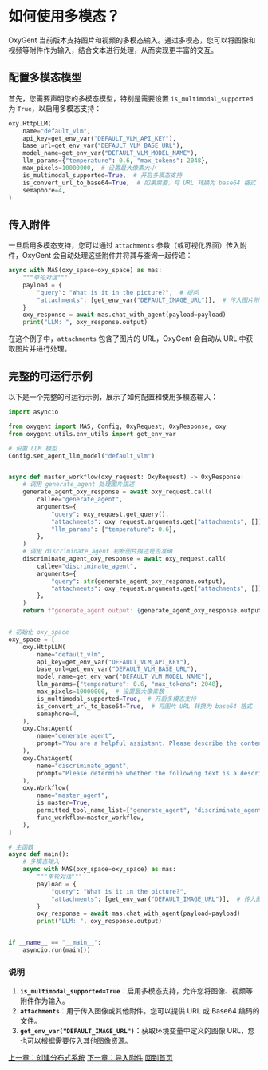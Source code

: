 # 如何使用多模态？

OxyGent 当前版本支持图片和视频的多模态输入。通过多模态，您可以将图像和视频等附件作为输入，结合文本进行处理，从而实现更丰富的交互。

## 配置多模态模型

首先，您需要声明您的多模态模型，特别是需要设置 `is_multimodal_supported` 为 `True`，以启用多模态支持：

```python
oxy.HttpLLM(
    name="default_vlm",
    api_key=get_env_var("DEFAULT_VLM_API_KEY"),
    base_url=get_env_var("DEFAULT_VLM_BASE_URL"),
    model_name=get_env_var("DEFAULT_VLM_MODEL_NAME"),
    llm_params={"temperature": 0.6, "max_tokens": 2048},
    max_pixels=10000000,  # 设置最大像素大小
    is_multimodal_supported=True,  # 开启多模态支持
    is_convert_url_to_base64=True,  # 如果需要，将 URL 转换为 base64 格式
    semaphore=4,
)
```

## 传入附件

一旦启用多模态支持，您可以通过 `attachments` 参数（或可视化界面）传入附件，OxyGent 会自动处理这些附件并将其与查询一起传递：

```python
async with MAS(oxy_space=oxy_space) as mas:
    """单轮对话"""
    payload = {
        "query": "What is it in the picture?",  # 提问
        "attachments": [get_env_var("DEFAULT_IMAGE_URL")],  # 传入图片附件
    }
    oxy_response = await mas.chat_with_agent(payload=payload)
    print("LLM: ", oxy_response.output)
```

在这个例子中，`attachments` 包含了图片的 URL，OxyGent 会自动从 URL 中获取图片并进行处理。

## 完整的可运行示例

以下是一个完整的可运行示例，展示了如何配置和使用多模态输入：

```python
import asyncio

from oxygent import MAS, Config, OxyRequest, OxyResponse, oxy
from oxygent.utils.env_utils import get_env_var

# 设置 LLM 模型
Config.set_agent_llm_model("default_vlm")


async def master_workflow(oxy_request: OxyRequest) -> OxyResponse:
    # 调用 generate_agent 处理图片描述
    generate_agent_oxy_response = await oxy_request.call(
        callee="generate_agent",
        arguments={
            "query": oxy_request.get_query(),
            "attachments": oxy_request.arguments.get("attachments", []),
            "llm_params": {"temperature": 0.6},
        },
    )
    # 调用 discriminate_agent 判断图片描述是否准确
    discriminate_agent_oxy_response = await oxy_request.call(
        callee="discriminate_agent",
        arguments={
            "query": str(generate_agent_oxy_response.output),
            "attachments": oxy_request.arguments.get("attachments", []),
        },
    )
    return f"generate_agent output: {generate_agent_oxy_response.output} \n discriminate_agent output: {discriminate_agent_oxy_response.output}"


# 初始化 oxy_space
oxy_space = [
    oxy.HttpLLM(
        name="default_vlm",
        api_key=get_env_var("DEFAULT_VLM_API_KEY"),
        base_url=get_env_var("DEFAULT_VLM_BASE_URL"),
        model_name=get_env_var("DEFAULT_VLM_MODEL_NAME"),
        llm_params={"temperature": 0.6, "max_tokens": 2048},
        max_pixels=10000000,  # 设置最大像素数
        is_multimodal_supported=True,  # 开启多模态支持
        is_convert_url_to_base64=True,  # 将图片 URL 转换为 base64 格式
        semaphore=4,
    ),
    oxy.ChatAgent(
        name="generate_agent",
        prompt="You are a helpful assistant. Please describe the content of the image in detail.",
    ),
    oxy.ChatAgent(
        name="discriminate_agent",
        prompt="Please determine whether the following text is a description of the content of the image. If it is, please output 'True', otherwise output 'False'.",
    ),
    oxy.Workflow(
        name="master_agent",
        is_master=True,
        permitted_tool_name_list=["generate_agent", "discriminate_agent"],
        func_workflow=master_workflow,
    ),
]

# 主函数
async def main():
    # 多模态输入
    async with MAS(oxy_space=oxy_space) as mas:
        """单轮对话"""
        payload = {
            "query": "What is it in the picture?",
            "attachments": [get_env_var("DEFAULT_IMAGE_URL")],  # 传入图片 URL
        }
        oxy_response = await mas.chat_with_agent(payload=payload)
        print("LLM: ", oxy_response.output)


if __name__ == "__main__":
    asyncio.run(main())
```

### 说明

1. **`is_multimodal_supported=True`**：启用多模态支持，允许您将图像、视频等附件作为输入。
2. **`attachments`**：用于传入图像或其他附件。您可以提供 URL 或 Base64 编码的文件。
3. **`get_env_var("DEFAULT_IMAGE_URL")`**：获取环境变量中定义的图像 URL，您也可以根据需要传入其他图像资源。


[上一章：创建分布式系统](./11_dstributed.md)
[下一章：导入附件](./10_1_attachments.md)
[回到首页](./readme.md)


